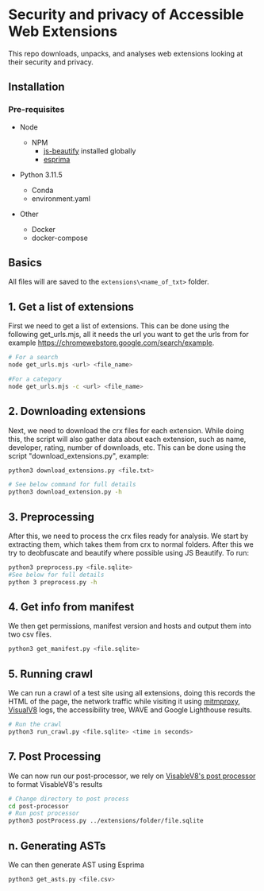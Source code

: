 # Security and privacy of Accessible Web Extensions

This repo downloads, unpacks, and analyses web extensions looking at their security and privacy.

## Installation

### Pre-requisites
* Node
  * NPM
    * [js-beautify](https://www.npmjs.com/package/js-beautify) installed globally
    * [esprima](https://github.com/jquery/esprima)

* Python 3.11.5 
  * Conda
  * environment.yaml
  
* Other
  * Docker
  * docker-compose
  
## Basics
All files will are saved to the ```extensions\<name_of_txt>``` folder.

## 1. Get a list of extensions
First we need to get a list of extensions. This can be done using the following get_urls.mjs, all it needs the url you want to get the urls from for example https://chromewebstore.google.com/search/example.
```bash
# For a search
node get_urls.mjs <url> <file_name>

#For a category
node get_urls.mjs -c <url> <file_name>
```

## 2. Downloading extensions
Next, we need to download the crx files for each extension. While doing this, the script will also gather data about each extension, such as name, developer, rating, number of downloads, etc. This can be done using the script "download_extensions.py", example: 
```bash 
python3 download_extensions.py <file.txt>

# See below command for full details
python3 download_extension.py -h
```

## 3. Preprocessing
After this, we need to process the crx files ready for analysis. We start by extracting them, which takes them from crx to normal folders. After this we try to
deobfuscate and beautify where possible using JS Beautify. To run:
```bash 
python3 preprocess.py <file.sqlite>
#See below for full details
python 3 preprocess.py -h
```

## 4. Get info from manifest
We then get permissions, manifest version and hosts and output them into two csv files.
```bash 
python3 get_manifest.py <file.sqlite> 
```

## 5. Running crawl
We can run a crawl of a test site using all extensions, doing this records the HTML of the page, the network traffic while visiting it using [mitmproxy](https://mitmproxy.org/), [VisualV8](https://github.com/wspr-ncsu/visiblev8/tree/master) logs, the accessibility tree, WAVE and Google Lighthouse results.
```bash
# Run the crawl
python3 run_crawl.py <file.sqlite> <time in seconds> 
```

## 7. Post Processing
We can now run our post-processor, we rely on [VisableV8's post processor](https://github.com/wspr-ncsu/visiblev8/tree/master/post-processor) to format VisableV8's results

```bash
# Change directory to post process
cd post-processor
# Run post processor
python3 postProcess.py ../extensions/folder/file.sqlite
```
## n. Generating ASTs
We can then generate AST using Esprima
```bash
python3 get_asts.py <file.csv>

